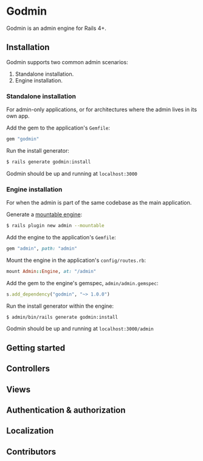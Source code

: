 # Godmin

Godmin is an admin engine for Rails 4+.

## Installation

Godmin supports two common admin scenarios:

1. Standalone installation. 
2. Engine installation. 

### Standalone installation
For admin-only applications, or for architectures where the admin lives in its own app.

Add the gem to the application's `Gemfile`:
```ruby
gem "godmin"
```

Run the install generator:
```sh
$ rails generate godmin:install
```

Godmin should be up and running at `localhost:3000`

### Engine installation
For when the admin is part of the same codebase as the main application.

Generate a [mountable engine](http://guides.rubyonrails.org/engines.html):
```sh
$ rails plugin new admin --mountable
```

Add the engine to the application's `Gemfile`:
```ruby
gem "admin", path: "admin"
```

Mount the engine in the application's `config/routes.rb`:
```ruby
mount Admin::Engine, at: "/admin"
```

Add the gem to the engine's gemspec, `admin/admin.gemspec`:
```ruby
s.add_dependency("godmin", "~> 1.0.0")
```

Run the install generator within the engine:
```sh
$ admin/bin/rails generate godmin:install
```

Godmin should be up and running at `localhost:3000/admin`

## Getting started

## Controllers

## Views

## Authentication & authorization

## Localization

## Contributors

